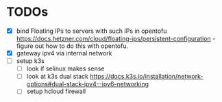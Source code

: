 # TODOs

- [x] bind Floating IPs to servers with such IPs in opentofu https://docs.hetzner.com/cloud/floating-ips/persistent-configuration - figure out how to do this with opentofu.
- [x] gateway ipv4 via internal network
- [ ] setup k3s
  - [ ] look if selinux makes sense
  - [ ] look at k3s dual stack https://docs.k3s.io/installation/network-options#dual-stack-ipv4--ipv6-networking
  - [ ] setup hcloud firewall